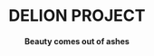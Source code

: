 <p>
<h1 align="center">DELION PROJECT</h1>
<h4 align="center"><b>Beauty comes out of ashes</b></h4>
</p>